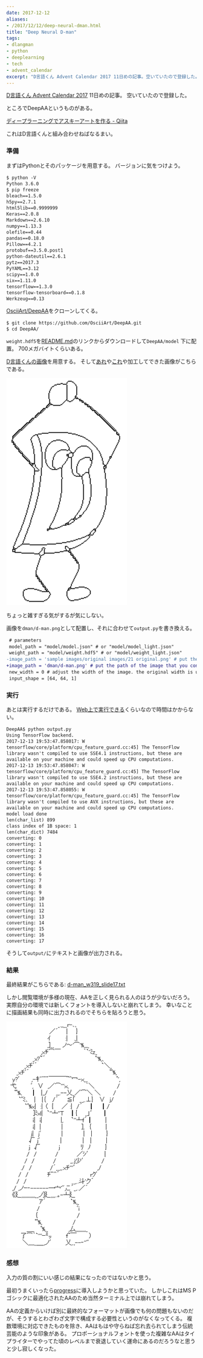 ```yaml
---
date: 2017-12-12
aliases:
- /2017/12/12/deep-neural-dman.html
title: "Deep Neural D-man"
tags:
- dlangman
- python
- deeplearning
- tech
- advent_calendar
excerpt: "D言語くん Advent Calendar 2017 11日めの記事。空いていたので登録した。ところでDeepAAというものがある。これはD言語くんと組み合わせねばなるまい。"
---
```


[D言語くん Advent Calendar 2017](https://qiita.com/advent-calendar/2017/d-man) 11日めの記事。
空いていたので登録した。

ところでDeepAAというものがある。

[ディープラーニングでアスキーアートを作る - Qiita](https://qiita.com/OsciiArt/items/325714d8ab3f2b482ced)

これはD言語くんと組み合わせねばなるまい。

### 準備

まずはPythonとそのパッケージを用意する。
バージョンに気をつけよう。

```console
$ python -V
Python 3.6.0
$ pip freeze
bleach==1.5.0
h5py==2.7.1
html5lib==0.9999999
Keras==2.0.8
Markdown==2.6.10
numpy==1.13.3
olefile==0.44
pandas==0.18.0
Pillow==4.2.1
protobuf==3.5.0.post1
python-dateutil==2.6.1
pytz==2017.3
PyYAML==3.12
scipy==1.0.0
six==1.11.0
tensorflow==1.3.0
tensorflow-tensorboard==0.1.8
Werkzeug==0.13
```

[OsciiArt/DeepAA](https://github.com/OsciiArt/DeepAA)をクローンしてくる。

```console
$ git clone https://github.com/OsciiArt/DeepAA.git
$ cd DeepAA/
```

`weight.hdf5`を[README.md](https://github.com/OsciiArt/DeepAA/blob/master/README.md)のリンクからダウンロードして`DeepAA/model` 下に配置。
700メガバイトくらいある。

[D言語くんの画像](https://tour.dlang.org/)を用意する。
そして[あれ](https://qiita.com/iwiwi/items/fdec3466c4dea5818b3a)や[これ](https://tar-bin.github.io/image-thinning-processer/)や加工してできた画像がこちらである。

![DeepAA/dman/d-man.png](/assets/2017/12/14/d-man.png)

ちょっと雑すぎる気がするが気にしない。

画像を`dman/d-man.png`として配置し、それに合わせて`output.py`を書き換える。

```diff
 # parameters
 model_path = "model/model.json" # or "model/model_light.json"
 weight_path = "model/weight.hdf5" # or "model/weight_light.json"
-image_path = 'sample images/original images/21 original.png' # put the path of the image that you convert.
+image_path = 'dman/d-man.png' # put the path of the image that you convert.
 new_width = 0 # adjust the width of the image. the original width is used if new_width = 0.
 input_shape = [64, 64, 1]
```

### 実行

あとは実行するだけである。
[Web上で実行できる](https://qiita.com/tar-bin/items/7493c7792dda87ff0e84)くらいなので時間はかからない。

```console
DeepAA$ python output.py 
Using TensorFlow backend.
2017-12-13 19:53:47.858017: W tensorflow/core/platform/cpu_feature_guard.cc:45] The TensorFlow library wasn't compiled to use SSE4.1 instructions, but these are available on your machine and could speed up CPU computations.
2017-12-13 19:53:47.858047: W tensorflow/core/platform/cpu_feature_guard.cc:45] The TensorFlow library wasn't compiled to use SSE4.2 instructions, but these are available on your machine and could speed up CPU computations.
2017-12-13 19:53:47.858055: W tensorflow/core/platform/cpu_feature_guard.cc:45] The TensorFlow library wasn't compiled to use AVX instructions, but these are available on your machine and could speed up CPU computations.
model load done
len(char_list) 899
class index of 1B space: 1
len(char_dict) 7484
converting: 0
converting: 1
converting: 2
converting: 3
converting: 4
converting: 5
converting: 6
converting: 7
converting: 8
converting: 9
converting: 10
converting: 11
converting: 12
converting: 13
converting: 14
converting: 15
converting: 16
converting: 17
```

そうして`output/`にテキストと画像が出力される。

### 結果

最終結果がこちらである: [d-man_w319_slide17.txt](/assets/2017/12/14/d-man_w319_slide17.txt)

しかし閲覧環境が多様の現在、AAを正しく見られる人のほうが少ないだろう。
実際自分の環境では新しくフォントを導入しないと崩れてしまう。
幸いなことに描画結果も同時に出力されるのでそちらを貼ろうと思う。

![d-man_w319_slide17.png](/assets/2017/12/14/d-man_w319_slide17.png)

### 感想

入力の質の割にいい感じの結果になったのではないかと思う。

最初うまくいったら[progress](https://github.com/kotet/progress)に導入しようかと思っていた。
しかしこれはMS Pゴシックに最適化されたAAのため当然ターミナル上では崩れてしまう。

AAの定義からいけば別に最終的なフォーマットが画像でも何の問題もないのだが、そうするとわざわざ文字で構成する必要性というのがなくなってくる。
複数環境に対応できたものを除き、AAはもはや守らねば忘れ去られてしまう伝統芸能のような印象がある。
プロポーショナルフォントを使った複雑なAAはタイプライターでやってた頃のレベルまで衰退していく運命にあるのだろうなと思うと少し寂しくなった。